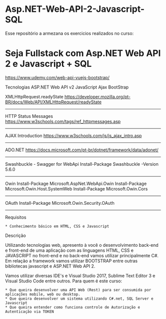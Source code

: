 # Asp.NET-Web-API-2-Javascript-SQL

Esse repositório a armezana os exercicios realizados no curso:
# Seja Fullstack com Asp.NET Web API 2 e Javascript + SQL

https://www.udemy.com/web-api-vuejs-bootstrap/

Tecnologias
ASP.NET Web API v2
JavaScript
Ajax
BootStrap

XMLHttp​Request​.ready​State
https://developer.mozilla.org/pt-BR/docs/Web/API/XMLHttpRequest/readyState
***********************************

HTTP Status Messages
https://www.w3schools.com/tags/ref_httpmessages.asp
**********************************

AJAX Introduction
https://www.w3schools.com/js/js_ajax_intro.asp
**********************************

ADO.NET
https://docs.microsoft.com/pt-br/dotnet/framework/data/adonet/
**********************************

Swashbuckle - Swagger for WebApi
Install-Package Swashbuckle -Version 5.6.0
**********************************

Owin
Install-Package Microsoft.AspNet.WebApi.Owin
Install-Package Microsoft.Owin.Host.SystemWeb
Install-Package Microsoft.Owin.Cors
**********************************

OAuth
Install-Package Microsoft.Owin.Security.OAuth
**********************************


Requisitos

    * Conhecimento básico em HTML, CSS e Javascript

Descrição

Utilizando tecnologias web, apresento à você o desenvolvimento back-end e front-end de uma aplicação com as linguagens HTML, CSS e JAVASCRIPT no front-end e no back-end vamos utilizar principalmente C#. Em relação a framework vamos utilizar BOOTSTRAP entre outras bibliotecas javascript e ASP.NET Web API 2.

Vamos utilizar diversas IDE's e Visual Studio 2017, Sublime Text Editor 3 e Visual Studio Code entre outros.
Para quem é este curso:

    * Que queira desenvolver uma API Web (Rest) para ser consumida por aplicações mobile, web ou desktop.
    * Que queira desenvolver um sistema utilizando C#.net, SQL Server e Javascript
    * Que queira entender como funciona controle de Autorização e Autenticação via TOKEN

